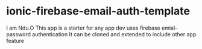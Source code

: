 # ionic-firebase-email-auth-template
I am Ndu.O
This app is a starter for any app dev uses firebase emial-password authentication
It can be cloned and extended to include other app feature
